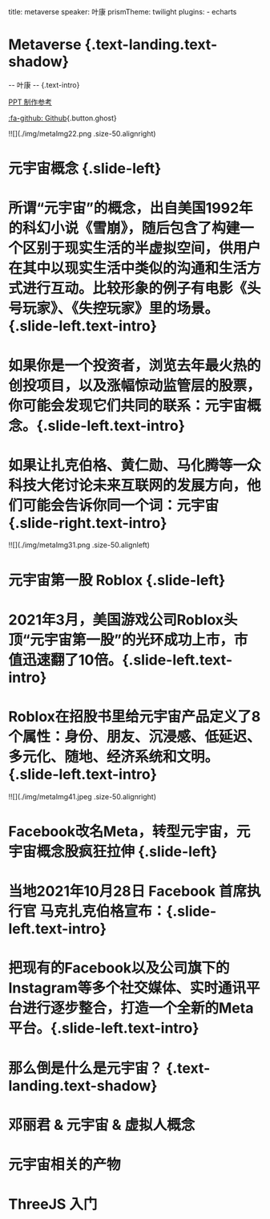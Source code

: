 title: metaverse
speaker: 叶康
prismTheme: twilight
plugins:
    - echarts

<slide class="bg-black-blue aligncenter" image="https://pic2.zhimg.com/v2-bbe6471a977e93117a56de11cdc032ec_1440w.jpg?source=172ae18b .anim">

# Metaverse {.text-landing.text-shadow}

-- 叶康 --  {.text-intro}

[PPT 制作参考](https://www.oschina.net/p/nodeppt?hmsr=aladdin1e1)

[:fa-github: Github](https://github.com/ksky521/nodeppt){.button.ghost}

<slide class="bg-black-blue" image="https://pic2.zhimg.com/v2-bbe6471a977e93117a56de11cdc032ec_1440w.jpg?source=172ae18b .light">

!![](./img/metaImg22.png .size-50.alignright)

# 元宇宙概念 {.slide-left}

# 所谓“元宇宙”的概念，出自美国1992年的科幻小说《雪崩》，随后包含了构建一个区别于现实生活的半虚拟空间，供用户在其中以现实生活中类似的沟通和生活方式进行互动。比较形象的例子有电影《头号玩家》、《失控玩家》里的场景。{.slide-left.text-intro}

# 如果你是一个投资者，浏览去年最火热的创投项目，以及涨幅惊动监管层的股票，你可能会发现它们共同的联系：元宇宙概念。{.slide-left.text-intro}

# 如果让扎克伯格、黄仁勋、马化腾等一众科技大佬讨论未来互联网的发展方向，他们可能会告诉你同一个词：元宇宙{.slide-right.text-intro}

<slide class="bg-black-blue" image="https://pic2.zhimg.com/v2-bbe6471a977e93117a56de11cdc032ec_1440w.jpg?source=172ae18b .light">

!![](./img/metaImg31.png .size-50.alignleft)

# 元宇宙第一股 Roblox {.slide-left}

# 2021年3月，美国游戏公司Roblox头顶“元宇宙第一股”的光环成功上市，市值迅速翻了10倍。{.slide-left.text-intro}

# Roblox在招股书里给元宇宙产品定义了8个属性：身份、朋友、沉浸感、低延迟、多元化、随地、经济系统和文明。{.slide-left.text-intro}

<slide class="bg-black-blue" image="https://pic2.zhimg.com/v2-bbe6471a977e93117a56de11cdc032ec_1440w.jpg?source=172ae18b .light">

!![](./img/metaImg41.jpeg .size-50.alignright)

# Facebook改名Meta，转型元宇宙，元宇宙概念股疯狂拉伸 {.slide-left}

# 当地2021年10月28日 Facebook 首席执行官 马克扎克伯格宣布：{.slide-left.text-intro}

# 把现有的Facebook以及公司旗下的Instagram等多个社交媒体、实时通讯平台进行逐步整合，打造一个全新的Meta平台。{.slide-left.text-intro}

<slide class="bg-black-blue aligncenter" image="https://pic2.zhimg.com/v2-bbe6471a977e93117a56de11cdc032ec_1440w.jpg?source=172ae18b .anim">

# 那么倒是什么是元宇宙？ {.text-landing.text-shadow}

<slide class=" aligncenter" image="https://p3-juejin.byteimg.com/tos-cn-i-k3u1fbpfcp/bd39574c6e634a5d824547d63a384872~tplv-k3u1fbpfcp-zoom-in-crop-mark:1304:0:0:0.awebp .dark">

<slide class=" aligncenter" image="https://p3-juejin.byteimg.com/tos-cn-i-k3u1fbpfcp/93f6cfaa64304624bba1f5c16d10ab7e~tplv-k3u1fbpfcp-zoom-in-crop-mark:1304:0:0:0.awebp .dark">

<slide class=" aligncenter" image="https://p3-juejin.byteimg.com/tos-cn-i-k3u1fbpfcp/738e15e4e585446aaa61dbc06ab9244e~tplv-k3u1fbpfcp-zoom-in-crop-mark:1304:0:0:0.awebp .dark">

<slide class=" aligncenter" image="https://p3-juejin.byteimg.com/tos-cn-i-k3u1fbpfcp/df87845e752a4d9aa41c5ab2ab178865~tplv-k3u1fbpfcp-zoom-in-crop-mark:1304:0:0:0.awebp .dark">

<slide class=" aligncenter" image="https://p3-juejin.byteimg.com/tos-cn-i-k3u1fbpfcp/4267d6ffe6e546ad8bed31c88c7741c1~tplv-k3u1fbpfcp-zoom-in-crop-mark:1304:0:0:0.awebp .dark">

<slide class=" aligncenter" image="https://p3-juejin.byteimg.com/tos-cn-i-k3u1fbpfcp/96a2f9f3b8d74e16bbd70697d28b0c2b~tplv-k3u1fbpfcp-zoom-in-crop-mark:1304:0:0:0.awebp .dark">

<slide class=" aligncenter" image="https://p3-juejin.byteimg.com/tos-cn-i-k3u1fbpfcp/36b0eee3a8d843c4b7ff040f8f75a0f3~tplv-k3u1fbpfcp-zoom-in-crop-mark:1304:0:0:0.awebp .dark">

<slide class=" aligncenter" image="https://p3-juejin.byteimg.com/tos-cn-i-k3u1fbpfcp/0f6dd42421d247249c9b2619e99e8940~tplv-k3u1fbpfcp-zoom-in-crop-mark:1304:0:0:0.awebp .dark">

<slide class=" aligncenter" image="https://p3-juejin.byteimg.com/tos-cn-i-k3u1fbpfcp/27f9557b3c964be8bfa3b9c31fe420d3~tplv-k3u1fbpfcp-zoom-in-crop-mark:1304:0:0:0.awebp .dark">

<slide class=" aligncenter" image="https://p3-juejin.byteimg.com/tos-cn-i-k3u1fbpfcp/084036bbd7df43ca810abc033a8e3cfc~tplv-k3u1fbpfcp-zoom-in-crop-mark:1304:0:0:0.awebp .dark">

<slide class=" aligncenter" image="https://p3-juejin.byteimg.com/tos-cn-i-k3u1fbpfcp/1679e5ad37a74b568546e23fed407ebb~tplv-k3u1fbpfcp-zoom-in-crop-mark:1304:0:0:0.awebp .dark">

<slide class=" aligncenter" image="https://p3-juejin.byteimg.com/tos-cn-i-k3u1fbpfcp/0d4bfa23ee60427aacc053684f7780f2~tplv-k3u1fbpfcp-zoom-in-crop-mark:1304:0:0:0.awebp .dark">

<slide class=" aligncenter" image="https://p3-juejin.byteimg.com/tos-cn-i-k3u1fbpfcp/356c606a63af44fdacfc330b450864e8~tplv-k3u1fbpfcp-zoom-in-crop-mark:1304:0:0:0.awebp .dark">

<slide class=" aligncenter" image="https://p3-juejin.byteimg.com/tos-cn-i-k3u1fbpfcp/9928129447f34edba4f1bfabca6b0c22~tplv-k3u1fbpfcp-zoom-in-crop-mark:1304:0:0:0.awebp .dark">

<slide class=" aligncenter" image="https://p3-juejin.byteimg.com/tos-cn-i-k3u1fbpfcp/4a3912fe44d64d17aad3e974aa64713a~tplv-k3u1fbpfcp-zoom-in-crop-mark:1304:0:0:0.awebp .dark">

<slide class=" aligncenter" image="https://p3-juejin.byteimg.com/tos-cn-i-k3u1fbpfcp/d15e359480014a7293c6724c42a110b2~tplv-k3u1fbpfcp-zoom-in-crop-mark:1304:0:0:0.awebp .dark">

<slide class="bg-black-blue aligncenter" image="https://source.unsplash.com/C1HhAQrbykQ/ .dark">

# 邓丽君 & 元宇宙 & 虚拟人概念

<slide class="bg-black-blue aligncenter" image="https://source.unsplash.com/C1HhAQrbykQ/ .dark">

# 元宇宙相关的产物

<slide class="bg-black-blue aligncenter" image="https://source.unsplash.com/C1HhAQrbykQ/ .dark">

# ThreeJS 入门
